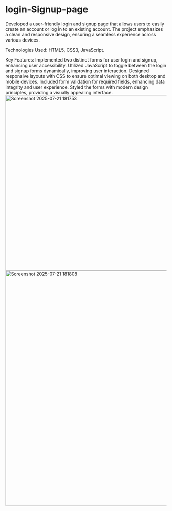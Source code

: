 # login-Signup-page
Developed a user-friendly login and signup page that allows users to easily create an account or log in to an existing account. The project emphasizes a clean and responsive design, ensuring a seamless experience across various devices.

Technologies Used: HTML5, CSS3, JavaScript.

Key Features:
Implemented two distinct forms for user login and signup, enhancing user accessibility.
Utilized JavaScript to toggle between the login and signup forms dynamically, improving user interaction.
Designed responsive layouts with CSS to ensure optimal viewing on both desktop and mobile devices.
Included form validation for required fields, enhancing data integrity and user experience.
Styled the forms with modern design principles, providing a visually appealing interface.
<img width="772" height="547" alt="Screenshot 2025-07-21 181753" src="https://github.com/user-attachments/assets/9184b376-975d-4e20-bf22-64fb852532cc" />
<img width="1041" height="735" alt="Screenshot 2025-07-21 181808" src="https://github.com/user-attachments/assets/4402eb8d-a7d2-4558-aaaf-17698c57d2af" />
